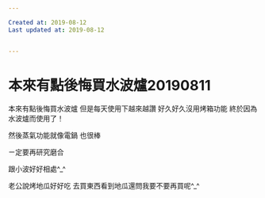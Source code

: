 ```yaml
---

Created at: 2019-08-12
Last updated at: 2019-08-12


---
```


# 本來有點後悔買水波爐20190811


本來有點後悔買水波爐
但是每天使用下越來越讚
好久好久沒用烤箱功能
終於因為水波爐而使用了！

然後蒸氣功能就像電鍋
也很棒

ㄧ定要再研究磨合

跟小波好好相處^\_^

老公說烤地瓜好好吃
去買東西看到地瓜還問我要不要再買呢^\_^

